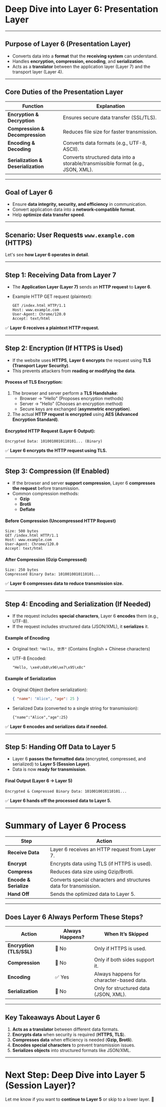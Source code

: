 # **Deep Dive into Layer 6: Presentation Layer**

---

## **Purpose of Layer 6 (Presentation Layer)**

- Converts data into a **format** that the **receiving system** can understand.
- Handles **encryption, compression, encoding**, and **serialization**.
- Acts as a **translator** between the application layer (Layer 7) and the transport layer (Layer 4).

---

## **Core Duties of the Presentation Layer**

|**Function**|**Explanation**|
|---|---|
|**Encryption & Decryption**|Ensures secure data transfer (SSL/TLS).|
|**Compression & Decompression**|Reduces file size for faster transmission.|
|**Encoding & Decoding**|Converts data formats (e.g., UTF-8, ASCII).|
|**Serialization & Deserialization**|Converts structured data into a storable/transmissible format (e.g., JSON, XML).|

---

## **Goal of Layer 6**

- Ensure **data integrity, security, and efficiency** in communication.
- Convert application data into a **network-compatible format**.
- Help **optimize data transfer speed**.

---

## **Scenario: User Requests `www.example.com` (HTTPS)**

Let's see **how Layer 6 operates in detail**.

---

## **Step 1: Receiving Data from Layer 7**

- The **Application Layer (Layer 7)** sends an **HTTP request** to **Layer 6**.
- Example HTTP GET request (plaintext):
    
    ```
    GET /index.html HTTP/1.1
    Host: www.example.com
    User-Agent: Chrome/120.0
    Accept: text/html
    ```
    

✅ **Layer 6 receives a plaintext HTTP request.**

---

## **Step 2: Encryption (If HTTPS is Used)**

- If the website uses **HTTPS**, **Layer 6 encrypts** the request using **TLS (Transport Layer Security)**.
- This prevents attackers from **reading or modifying the data**.

#### **Process of TLS Encryption:**

1. The browser and server perform a **TLS Handshake**:
    - Browser → "Hello" (Proposes encryption methods)
    - Server → "Hello" (Chooses an encryption method)
    - Secure keys are exchanged (**asymmetric encryption**).
2. The actual **HTTP request is encrypted** using **AES (Advanced Encryption Standard)**.

#### **Encrypted HTTP Request (Layer 6 Output):**

```
Encrypted Data: 1010010010110101... (Binary)
```

✅ **Layer 6 encrypts the HTTP request using TLS.**

---

## **Step 3: Compression (If Enabled)**

- If the browser and server **support compression**, Layer 6 **compresses the request** before transmission.
- Common compression methods:
    - **Gzip**
    - **Brotli**
    - **Deflate**

#### **Before Compression (Uncompressed HTTP Request)**

```
Size: 500 bytes
GET /index.html HTTP/1.1
Host: www.example.com
User-Agent: Chrome/120.0
Accept: text/html
```

#### **After Compression (Gzip Compressed)**

```
Size: 250 bytes
Compressed Binary Data: 1010010010110101...
```

✅ **Layer 6 compresses data to reduce transmission size.**

---

## **Step 4: Encoding and Serialization (If Needed)**

- If the request includes **special characters**, Layer 6 **encodes** them (e.g., UTF-8).
- If the request includes structured data (JSON/XML), it **serializes** it.

#### **Example of Encoding**

- Original text: `"Hello, 世界"` (Contains English + Chinese characters)
- UTF-8 Encoded:
    
    ```
    "Hello, \xe4\xb8\x96\xe7\x95\x8c"
    ```
    

#### **Example of Serialization**

- Original Object (before serialization):
    
    ```json
    { "name": "Alice", "age": 25 }
    ```
    
- Serialized Data (converted to a single string for transmission):
    
    ```
    {"name":"Alice","age":25}
    ```
    

✅ **Layer 6 encodes and serializes data if needed.**

---

## **Step 5: Handing Off Data to Layer 5**

- Layer 6 **passes the formatted data** (encrypted, compressed, and serialized) to **Layer 5 (Session Layer)**.
- Data is now **ready for transmission**.

#### **Final Output (Layer 6 → Layer 5)**

```
Encrypted & Compressed Binary Data: 1010010010110101...
```

✅ **Layer 6 hands off the processed data to Layer 5.**

---

# **Summary of Layer 6 Process**

|**Step**|**Action**|
|---|---|
|**Receive Data**|Layer 6 receives an HTTP request from Layer 7.|
|**Encrypt**|Encrypts data using TLS (if HTTPS is used).|
|**Compress**|Reduces data size using Gzip/Brotli.|
|**Encode & Serialize**|Converts special characters and structures data for transmission.|
|**Hand Off**|Sends the optimized data to Layer 5.|

---

## **Does Layer 6 Always Perform These Steps?**

|**Action**|**Always Happens?**|**When It’s Skipped**|
|---|---|---|
|**Encryption (TLS/SSL)**|🚨 No|Only if HTTPS is used.|
|**Compression**|🚨 No|Only if both sides support it.|
|**Encoding**|✅ Yes|Always happens for character-based data.|
|**Serialization**|🚨 No|Only for structured data (JSON, XML).|

---

## **Key Takeaways About Layer 6**

1. **Acts as a translator** between different data formats.
2. **Encrypts data** when security is required (**HTTPS, TLS**).
3. **Compresses data** when efficiency is needed (**Gzip, Brotli**).
4. **Encodes special characters** to prevent transmission issues.
5. **Serializes objects** into structured formats like JSON/XML.

---

# **Next Step: Deep Dive into Layer 5 (Session Layer)?**

Let me know if you want to **continue to Layer 5** or skip to a lower layer. 🚀